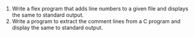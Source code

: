1. Write a flex program that adds line numbers to a given file and displays the same to standard output.
2. Write a program to extract the comment lines from a C program and display the same to standard output.
